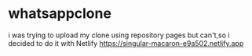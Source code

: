 # whatsappclone
i was trying to upload my clone using repository pages but can't,so i decided to do it with Netlify 
https://singular-macaron-e9a502.netlify.app
